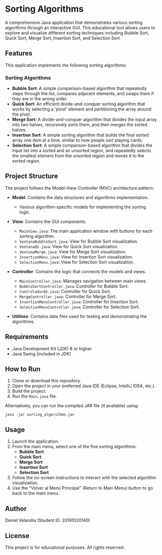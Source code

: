 # Sorting Algorithms

A comprehensive Java application that demonstrates various sorting algorithms through an interactive GUI. This educational tool allows users to explore and visualize different sorting techniques including Bubble Sort, Quick Sort, Merge Sort, Insertion Sort, and Selection Sort.

## Features

This application implements the following sorting algorithms:

### Sorting Algorithms
- **Bubble Sort**: A simple comparison-based algorithm that repeatedly steps through the list, compares adjacent elements, and swaps them if they are in the wrong order.
- **Quick Sort**: An efficient divide-and-conquer sorting algorithm that works by selecting a 'pivot' element and partitioning the array around the pivot.
- **Merge Sort**: A divide-and-conquer algorithm that divides the input array into two halves, recursively sorts them, and then merges the sorted halves.
- **Insertion Sort**: A simple sorting algorithm that builds the final sorted array one item at a time, similar to how people sort playing cards.
- **Selection Sort**: A simple comparison-based algorithm that divides the input list into a sorted and an unsorted region, and repeatedly selects the smallest element from the unsorted region and moves it to the sorted region.

## Project Structure

The project follows the Model-View-Controller (MVC) architecture pattern:

- **Model**: Contains the data structures and algorithms implementation.
  - Various algorithm-specific models for implementing the sorting logic.

- **View**: Contains the GUI components.
  - `MainView.java`: The main application window with buttons for each sorting algorithm.
  - `VentanaBubbleSort.java`: View for Bubble Sort visualization.
  - `VentanaQS.java`: View for Quick Sort visualization.
  - `VentanaMerge.java`: View for Merge Sort visualization.
  - `InsertionMenu.java`: View for Insertion Sort visualization.
  - `SelectionMenu.java`: View for Selection Sort visualization.

- **Controller**: Contains the logic that connects the models and views.
  - `MainController.java`: Manages navigation between main views.
  - `BubbleSortController.java`: Controller for Bubble Sort.
  - `ControladorQS.java`: Controller for Quick Sort.
  - `MergeController.java`: Controller for Merge Sort.
  - `InsertionMenuController.java`: Controller for Insertion Sort.
  - `SelectionMenuController.java`: Controller for Selection Sort.

- **Utilities**: Contains data files used for testing and demonstrating the algorithms.

## Requirements

- Java Development Kit (JDK) 8 or higher
- Java Swing (included in JDK)

## How to Run

1. Clone or download this repository.
2. Open the project in your preferred Java IDE (Eclipse, IntelliJ IDEA, etc.).
3. Build the project.
4. Run the `Main.java` file.

Alternatively, you can run the compiled JAR file (if available) using:

```
java -jar sorting_algorithms.jar
```

## Usage

1. Launch the application.
2. From the main menu, select one of the five sorting algorithms:
   - **Bubble Sort**
   - **Quick Sort**
   - **Merge Sort**
   - **Insertion Sort**
   - **Selection Sort**
3. Follow the on-screen instructions to interact with the selected algorithm visualization.
4. Use the "Volver al Menú Principal" (Return to Main Menu) button to go back to the main menu.

## Author

Daniel Velandia (Student ID: 20191020140)

## License

This project is for educational purposes. All rights reserved.
